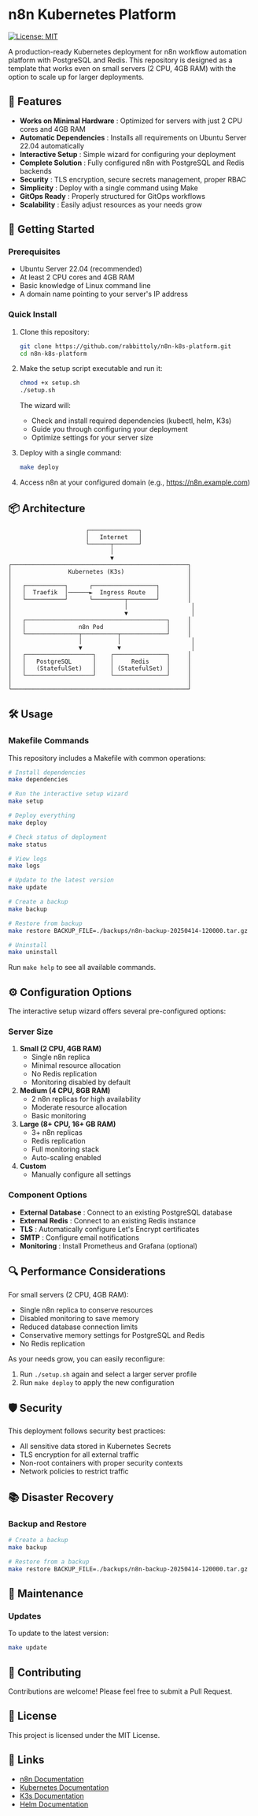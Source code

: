 
# n8n Kubernetes Platform

[![License: MIT](https://img.shields.io/badge/License-MIT-blue.svg)](https://opensource.org/licenses/MIT)

A production-ready Kubernetes deployment for n8n workflow automation platform with PostgreSQL and Redis. This repository is designed as a template that works even on small servers (2 CPU, 4GB RAM) with the option to scale up for larger deployments.

## 🌟 Features

* **Works on Minimal Hardware** : Optimized for servers with just 2 CPU cores and 4GB RAM
* **Automatic Dependencies** : Installs all requirements on Ubuntu Server 22.04 automatically
* **Interactive Setup** : Simple wizard for configuring your deployment
* **Complete Solution** : Fully configured n8n with PostgreSQL and Redis backends
* **Security** : TLS encryption, secure secrets management, proper RBAC
* **Simplicity** : Deploy with a single command using Make
* **GitOps Ready** : Properly structured for GitOps workflows
* **Scalability** : Easily adjust resources as your needs grow

## 🚀 Getting Started

### Prerequisites

* Ubuntu Server 22.04 (recommended)
* At least 2 CPU cores and 4GB RAM
* Basic knowledge of Linux command line
* A domain name pointing to your server's IP address

### Quick Install

1. Clone this repository:

   ```bash
   git clone https://github.com/rabbittoly/n8n-k8s-platform.git
   cd n8n-k8s-platform
   ```
2. Make the setup script executable and run it:

   ```bash
   chmod +x setup.sh
   ./setup.sh
   ```

   The wizard will:

   * Check and install required dependencies (kubectl, helm, K3s)
   * Guide you through configuring your deployment
   * Optimize settings for your server size
3. Deploy with a single command:

   ```bash
   make deploy
   ```
4. Access n8n at your configured domain (e.g., https://n8n.example.com)

## 📦 Architecture

```
                      ┌──────────────┐
                      │   Internet   │
                      └──────┬───────┘
                             │
                             ▼
┌──────────────────────────────────────────────────┐
│                Kubernetes (K3s)                  │
│                                                  │
│   ┌───────────┐      ┌──────────────────┐        │
│   │  Traefik  │──────►  Ingress Route   │        │
│   └───────────┘      └─────────┬────────┘        │
│                                │                  │
│                                ▼                  │
│   ┌────────────────────────────────────────┐     │
│   │               n8n Pod                  │     │
│   └───────────────┬──────────┬─────────────┘     │
│                   │          │                    │
│                   ▼          ▼                    │
│   ┌───────────────────┐    ┌───────────────┐     │
│   │   PostgreSQL      │    │     Redis     │     │
│   │   (StatefulSet)   │    │ (StatefulSet) │     │
│   └───────────────────┘    └───────────────┘     │
│                                                  │
└──────────────────────────────────────────────────┘
```

## 🛠️ Usage

### Makefile Commands

This repository includes a Makefile with common operations:

```bash
# Install dependencies
make dependencies

# Run the interactive setup wizard
make setup

# Deploy everything
make deploy

# Check status of deployment
make status

# View logs
make logs

# Update to the latest version
make update

# Create a backup
make backup

# Restore from backup
make restore BACKUP_FILE=./backups/n8n-backup-20250414-120000.tar.gz

# Uninstall
make uninstall
```

Run `make help` to see all available commands.

## ⚙️ Configuration Options

The interactive setup wizard offers several pre-configured options:

### Server Size

1. **Small (2 CPU, 4GB RAM)**
   * Single n8n replica
   * Minimal resource allocation
   * No Redis replication
   * Monitoring disabled by default
2. **Medium (4 CPU, 8GB RAM)**
   * 2 n8n replicas for high availability
   * Moderate resource allocation
   * Basic monitoring
3. **Large (8+ CPU, 16+ GB RAM)**
   * 3+ n8n replicas
   * Redis replication
   * Full monitoring stack
   * Auto-scaling enabled
4. **Custom**
   * Manually configure all settings

### Component Options

* **External Database** : Connect to an existing PostgreSQL database
* **External Redis** : Connect to an existing Redis instance
* **TLS** : Automatically configure Let's Encrypt certificates
* **SMTP** : Configure email notifications
* **Monitoring** : Install Prometheus and Grafana (optional)

## 🔍 Performance Considerations

For small servers (2 CPU, 4GB RAM):

* Single n8n replica to conserve resources
* Disabled monitoring to save memory
* Reduced database connection limits
* Conservative memory settings for PostgreSQL and Redis
* No Redis replication

As your needs grow, you can easily reconfigure:

1. Run `./setup.sh` again and select a larger server profile
2. Run `make deploy` to apply the new configuration

## 🛡️ Security

This deployment follows security best practices:

* All sensitive data stored in Kubernetes Secrets
* TLS encryption for all external traffic
* Non-root containers with proper security contexts
* Network policies to restrict traffic

## 📚 Disaster Recovery

### Backup and Restore

```bash
# Create a backup
make backup

# Restore from a backup
make restore BACKUP_FILE=./backups/n8n-backup-20250414-120000.tar.gz
```

## 📅 Maintenance

### Updates

To update to the latest version:

```bash
make update
```

## 🤝 Contributing

Contributions are welcome! Please feel free to submit a Pull Request.

## 📄 License

This project is licensed under the MIT License.

## 🔗 Links

* [n8n Documentation](https://docs.n8n.io/)
* [Kubernetes Documentation](https://kubernetes.io/docs/)
* [K3s Documentation](https://docs.k3s.io/)
* [Helm Documentation](https://helm.sh/docs/)
